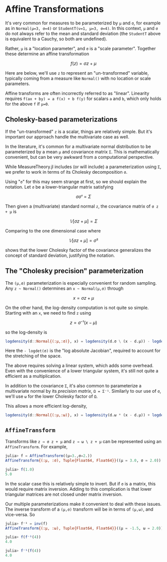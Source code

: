 # Affine Transformations

It's very common for measures to be parameterized by `μ` and `σ`, for example as in `Normal(μ=3, σ=4)` or `StudentT(ν=1, μ=3, σ=4)`. In this context, `μ` and `σ` do not always refer to the mean and standard deviation (the `StudentT` above is equivalent to a Cauchy, so both are undefined).

Rather, `μ` is a "location parameter", and `σ` is a "scale parameter". Together these determine an affine transformation

```math
f(z) = σ z + μ
```

Here are below, we'll use ``z`` to represent an "un-transformed" variable, typically coming from a measure like `Normal()` with no location or scale parameters.

Affine transforms are often incorrectly referred to as "linear". Linearity requires ``f(ax + by) = a f(x) + b f(y)`` for scalars ``a`` and ``b``, which only holds for the above ``f`` if ``μ=0``.


## Cholesky-based parameterizations

If the "un-transformed" `z` is a scalar, things are relatively simple. But it's important our approach handle the multivariate case as well.

In the literature, it's common for a multivariate normal distribution to be parameterized by a mean `μ` and covariance matrix `Σ`. This is mathematically convenient, but can be very awkward from a computational perspective.

While MeasureTheory.jl includes (or will include) a parameterization using `Σ`, we prefer to work in terms of its Cholesky decomposition ``σ``.

Using "``σ``" for this may seem strange at first, so we should explain the notation. Let ``σ`` be a lower-triangular matrix satisfying

```math
σ σᵗ = Σ
```

Then given a (multivariate) standard normal ``z``, the covariance matrix of ``σ z + μ`` is

```math
𝕍[σ z + μ] = Σ
```

Comparing to the one dimensional case where

```math
𝕍[σ z + μ] = σ²
```

shows that the lower Cholesky factor of the covariance generalizes the concept of standard deviation, justifying the notation.

## The "Cholesky precision" parameterization

The ``(μ,σ)`` parameterization is especially convenient for random sampling. Any `z ~ Normal()` determines an `x ~ Normal(μ,σ)` through

```math
x = σ z + μ
```

On the other hand, the log-density computation is not quite so simple. Starting with an ``x``, we need to find ``z`` using

```math
z = σ⁻¹ (x - μ)
```

so the log-density is

```julia
logdensity(d::Normal{(:μ,:σ)}, x) = logdensity(d.σ \ (x - d.μ)) - logdet(d.σ)
```

Here the `- logdet(σ)` is the "log absolute Jacobian", required to account for the stretching of the space.

The above requires solving a linear system, which adds some overhead. Even with the convenience of a lower triangular system, it's still not quite a efficient as a multiplication.

In addition to the covariance ``Σ``, it's also common to parameterize a multivariate normal by its _precision matrix_, ``Ω = Σ⁻¹``. Similarly to our use of ``σ``, we'll use ``ω`` for the lower Cholesky factor of ``Ω``.

This allows a more efficient log-density,

```julia
logdensity(d::Normal{(:μ,:ω)}, x) = logdensity(d.ω * (x - d.μ)) + logdet(d.ω)
```

## `AffineTransform`

Transforms like ``z → σ z + μ`` and ``z → ω \ z + μ`` can be represented using an `AffineTransform`. For example,

```julia
julia> f = AffineTransform((μ=3.,σ=2.))
AffineTransform{(:μ, :σ), Tuple{Float64, Float64}}((μ = 3.0, σ = 2.0))

julia> f(1.0)
5.0
```

In the scalar case this is relatively simple to invert. But if `σ` is a matrix, this would require matrix inversion. Adding to this complication is that lower triangular matrices are not closed under matrix inversion. 

Our multiple parameterizations make it convenient to deal with these issues. The inverse transform of a ``(μ,σ)`` transform will be in terms of ``(μ,ω)``, and vice-versa. So

```julia
julia> f⁻¹ = inv(f)
AffineTransform{(:μ, :ω), Tuple{Float64, Float64}}((μ = -1.5, ω = 2.0))

julia> f(f⁻¹(4))
4.0

julia> f⁻¹(f(4))
4.0
```
